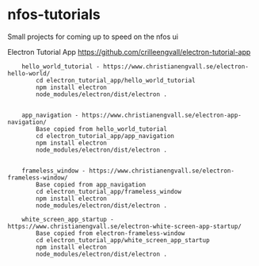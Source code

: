 # nfos-tutorials
Small projects for coming up to speed on the nfos ui

Electron Tutorial App
	https://github.com/crilleengvall/electron-tutorial-app

		hello_world_tutorial - https://www.christianengvall.se/electron-hello-world/
			cd electron_tutorial_app/hello_world_tutorial
			npm install electron
			node_modules/electron/dist/electron .


		app_navigation - https://www.christianengvall.se/electron-app-navigation/
			Base copied from hello_world_tutorial
			cd electron_tutorial_app/app_navigation
			npm install electron
			node_modules/electron/dist/electron .


		frameless_window - https://www.christianengvall.se/electron-frameless-window/
			Base copied from app_navigation
			cd electron_tutorial_app/frameless_window
			npm install electron
			node_modules/electron/dist/electron .

		white_screen_app_startup - https://www.christianengvall.se/electron-white-screen-app-startup/
			Base copied from electron-frameless-window
			cd electron_tutorial_app/white_screen_app_startup
			npm install electron
			node_modules/electron/dist/electron .
